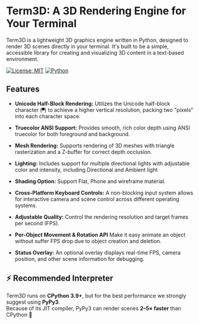 
# Term3D: A 3D Rendering Engine for Your Terminal

Term3D is a lightweight 3D graphics engine written in Python, designed to render 3D scenes directly in your terminal. It's built to be a simple, accessible library for creating and visualizing 3D content in a text-based environment.

[![License: MIT](https://img.shields.io/badge/License-MIT-yellow.svg?style=flat-square)](LICENSE)
[![Python](https://img.shields.io/badge/python-3.9%2B-blue?style=flat-square)](https://www.python.org/downloads/)


## Features

- **Unicode Half-Block Rendering:** Utilizes the Unicode half-block character (`▀`) to achieve a higher vertical resolution, packing two "pixels" into each character space.

- **Truecolor ANSI Support:** Provides smooth, rich color depth using ANSI truecolor for both foreground and background.

- **Mesh Rendering:** Supports rendering of 3D meshes with triangle rasterization and a Z-buffer for correct depth occlusion.

- **Lighting:** Includes support for multiple directional lights with adjustable color and intensity, including Directional and Ambient light

- **Shading Option:** Support Flat, Phone and wireframe material.

- **Cross-Platform Keyboard Controls:** A non-blocking input system allows for interactive camera and scene control across different operating systems.

- **Adjustable Quality:** Control the rendering resolution and target frames per second (FPS).

- **Per-Object Movement & Rotation API** Make it easy animate an object without suffer FPS drop due to object creation and deletion.

- **Status Overlay:** An optional overlay displays real-time FPS, camera position, and other scene information for debugging.

## ⚡ Recommended Interpreter

Term3D runs on **CPython 3.9+**, but for the best performance we strongly suggest using **PyPy3**.  
Because of its JIT compiler, PyPy3 can render scenes **2–5× faster** than CPython 🚀
